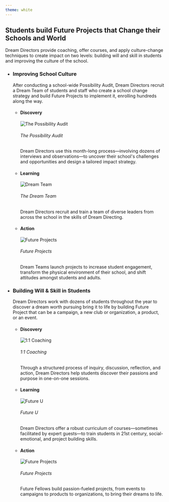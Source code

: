 ```yaml
---
theme: white
---
```


## Students build Future Projects that Change their Schools and World

Dream Directors provide coaching, offer courses, and apply culture-change techniques to create impact on two levels: building will and skill in students and improving the culture of the school.

- ### Improving School Culture
  After conducting a school-wide Possibility Audit, Dream Directors recruit a Dream Team of students and staff who create a school change strategy and build Future Projects to implement it, enrolling hundreds along the way.

  - #### Discovery
    ![The Possibility Audit](/img/method-clipboard-fs8.png)

    ###### The Possibility Audit
    Dream Directors use this month-long process—involving dozens of interviews and observations—to uncover their school's challenges and opportunities and design a tailored impact strategy.

  - #### Learning
    ![Dream Team](/img/method-hands-raised-fs8.png)

    ###### The Dream Team
    Dream Directors recruit and train a team of diverse leaders from across the school in the skills of Dream Directing.

  - #### Action
    ![Future Projects](/img/method-paint-fs8.png)

    ###### Future Projects
    Dream Teams launch projects to increase student engagement, transform the physical environment of their school, and shift attitudes amongst students and adults.

- ### Building Will & Skill in Students
  Dream Directors work with dozens of students throughout the year to discover a dream worth pursuing bring it to life by building Future Project that can be a campaign, a new club or organization, a product, or an event.

  - #### Discovery
    ![1:1 Coaching](/img/method-hifive-fs8.png)

    ###### 1:1 Coaching
    Through a structured process of inquiry, discussion, reflection, and action, Dream Directors help students discover their passions and purpose in one-on-one sessions.

  - #### Learning
    ![Future U](/img/method-clipboard-fs8.png)

    ###### Future U
    Dream Directors offer a robust curriculum of courses—sometimes facilitated by expert guests—to train students in 21st century, social-emotional, and project building skills.

  - #### Action
    ![Future Projects](/img/method-flag-fs8.png)

    ###### Future Projects
    Future Fellows build passion-fueled projects, from events to campaigns to products to organizations, to bring their dreams to life.


